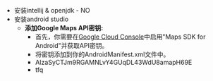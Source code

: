 - 安装intellij & openjdk  - NO
- 安装android studio
	- **添加Google Maps API密钥:**
		- 首先，你需要在[Google Cloud Console](https://console.cloud.google.com/)中启用"Maps SDK for Android"并获取API密钥。
		- 将密钥添加到你的AndroidManifest.xml文件中。
		- AIzaSyCTJm9RGAMNLvY4GUqDL43WdU8amapH69E
		- tfq